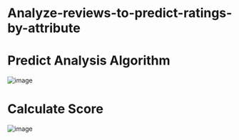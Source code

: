 # Analyze-reviews-to-predict-ratings-by-attribute

# Predict Analysis Algorithm
![image](https://user-images.githubusercontent.com/32058390/219949279-3645cd81-33af-458e-98cc-c65e149266a2.png)


# Calculate Score
![image](https://user-images.githubusercontent.com/32058390/219949216-4742ba9d-cf45-4c6a-b62c-7432818cf792.png)
